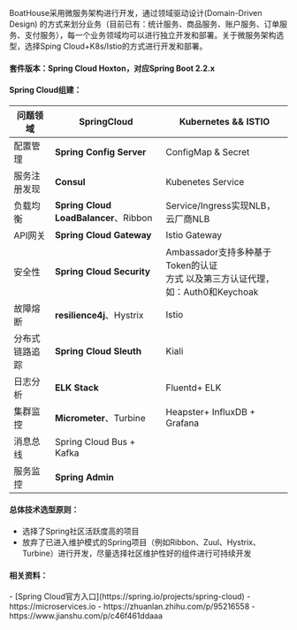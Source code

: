 BoatHouse采用微服务架构进行开发，通过领域驱动设计(Domain-Driven Design) 的方式来划分业务（目前已有：统计服务、商品服务、账户服务、订单服务、支付服务），每一个业务领域均可以进行独立开发和部署。关于微服务架构选型，选择Sping Cloud+K8s/Istio的方式进行开发和部署。

<h4>套件版本：Spring Cloud Hoxton，对应Spring Boot 2.2.x</h4>

<h4>Spring Cloud组建：</h4>

|  问题领域 |  SpringCloud |  Kubernetes && ISTIO |
| ------------ | ------------ | ------------ |
| 配置管理  | **Spring Config Server**  | ConfigMap & Secret |
| 服务注册发现  | **Consul** | Kubenetes Service  |
| 负载均衡 | **Spring Cloud LoadBalancer**、Ribbon  | Service/Ingress实现NLB，云厂商NLB​ |
| API网关  | **Spring Cloud Gateway**  | Istio Gateway​ |
| 安全性  | **Spring Cloud Security**  | Ambassador支持多种基于Token的认证<br>方式 以及第三方认证代理，如：Auth0和Keychoak​  |
| 故障熔断  | **resilience4j**、Hystrix | Istio |
| 分布式链路追踪 | **Spring Cloud Sleuth** | Kiali |
| 日志分析 | **ELK Stack** | Fluentd+ ELK​ |
| 集群监控 | **Micrometer**、Turbine| Heapster+ InfluxDB + Grafana |
| 消息总线 | Spring Cloud Bus + Kafka  |   |
| 服务监控 | **Spring Admin**|  |



<h4>总体技术选型原则：</h4>

 - 选择了Spring社区活跃度高的项目
 - 放弃了已进入维护模式的Spring项目（例如Ribbon、Zuul、Hystrix、Turbine）进行开发，尽量选择社区维护性好的组件进行可持续开发

<h4>相关资料：</h4>
- [Spring Cloud官方入口](https://spring.io/projects/spring-cloud)
- https://microservices.io
- https://zhuanlan.zhihu.com/p/95216558
- https://www.jianshu.com/p/c46f461ddaaa
